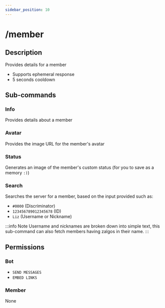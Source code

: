```yaml
---
sidebar_position: 10
---
```


# /member
## Description
Provides details for a member

- Supports ephemeral response
- 5 seconds cooldown

## Sub-commands
### Info
Provides details about a member

### Avatar
Provides the image URL for the member's avatar

### Status
Generates an image of the member's custom status (for you to save as a memory `:)`)

### Search
Searches the server for a member, based on the input provided such as:
- `#0000` (Discriminator)
- `123456789012345678` (ID)
- `Liz` (Username or Nickname)

:::info Note
Username and nicknames are broken down into simple text, this sub-command can also fetch members having zalgos in their name.
:::

## Permissions
### Bot
- `SEND MESSAGES`
- `EMBED LINKS`

### Member
None